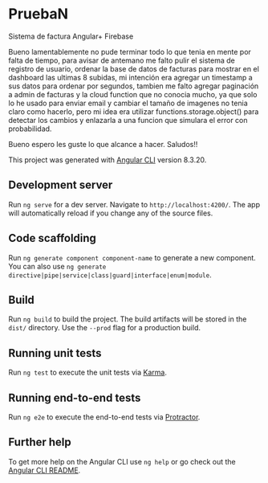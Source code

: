 # PruebaN
Sistema de factura Angular+ Firebase

Bueno lamentablemente no pude terminar todo lo que tenia en mente por falta de tiempo, para avisar de antemano me falto pulir el sistema de registro de usuario, ordenar la base de datos de facturas para mostrar en el dashboard las ultimas 8 subidas, mi intención era agregar un timestamp a sus datos para ordenar por segundos, tambien me falto agregar paginación a admin de facturas y la cloud function que no conocia mucho, ya que solo lo he usado para enviar email y cambiar el tamaño de imagenes no tenia claro como hacerlo, pero mi idea era utilizar functions.storage.object()  para detectar los cambios y enlazarla a una funcion que simulara el error con probabilidad.

Bueno espero les guste lo que alcance a hacer.
Saludos!!

This project was generated with [Angular CLI](https://github.com/angular/angular-cli) version 8.3.20.

## Development server

Run `ng serve` for a dev server. Navigate to `http://localhost:4200/`. The app will automatically reload if you change any of the source files.

## Code scaffolding

Run `ng generate component component-name` to generate a new component. You can also use `ng generate directive|pipe|service|class|guard|interface|enum|module`.

## Build

Run `ng build` to build the project. The build artifacts will be stored in the `dist/` directory. Use the `--prod` flag for a production build.

## Running unit tests

Run `ng test` to execute the unit tests via [Karma](https://karma-runner.github.io).

## Running end-to-end tests

Run `ng e2e` to execute the end-to-end tests via [Protractor](http://www.protractortest.org/).

## Further help

To get more help on the Angular CLI use `ng help` or go check out the [Angular CLI README](https://github.com/angular/angular-cli/blob/master/README.md).
